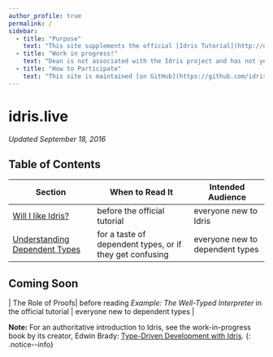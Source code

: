```yaml
---
author_profile: true
permalink: /
sidebar:
  - title: "Purpose"
    text: "This site supplements the official [Idris Tutorial](http://docs.idris-lang.org/en/latest/tutorial/) to provide a gentler introduction."
  - title: "Work in progress!"
    text: "Dean is not associated with the Idris project and has not yet written much Idris code."
  - title: "How to Participate"
    text: "This site is maintained [on GitHub](https://github.com/idris-live/idris-live.github.io). Comments, PRs, and unabashed plagiarism are invited."
---
```


# idris.live

_Updated September 18, 2016_

## Table of Contents

| Section | When to Read It | Intended Audience |
|---------|-----------------|-------------------|
| [Will I like Idris?](/will_i_like_idris)| before the official tutorial | everyone new to Idris |
| [Understanding Dependent Types](/understanding_dependent_types)| for a taste of dependent types, or if they get confusing | everyone new to dependent types |

## Coming Soon

| The Role of Proofs| before reading *Example: The Well-Typed Interpreter* in the official tutorial | everyone new to dependent types |


__Note:__ For an authoritative introduction to Idris, see the work-in-progress book by its creator, Edwin Brady:
[Type-Driven Development with Idris](https://www.manning.com/books/type-driven-development-with-idris).
{: .notice--info}
